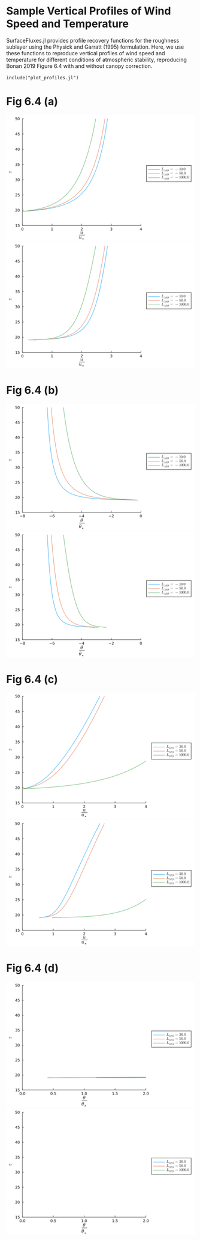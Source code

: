 # Sample Vertical Profiles of Wind Speed and Temperature

SurfaceFluxes.jl provides profile recovery functions for the roughness sublayer using the Physick and Garratt (1995) formulation. Here, we use these functions to reproduce vertical profiles of wind speed and temperature for different conditions of atmospheric stability, reproducing Bonan 2019 Figure 6.4 with and without canopy correction.

```@example
include("plot_profiles.jl")
```

# Fig 6.4 (a) 

![](Fig6.4a_profile.svg)
![](Fig6.4a_canopy_profile.svg)

# Fig 6.4 (b) 

![](Fig6.4b_profile.svg)
![](Fig6.4b_canopy_profile.svg)

# Fig 6.4 (c)

![](Fig6.4c_profile.svg)
![](Fig6.4c_canopy_profile.svg)

# Fig 6.4 (d) 

![](Fig6.4d_profile.svg)
![](Fig6.4d_canopy_profile.svg)


